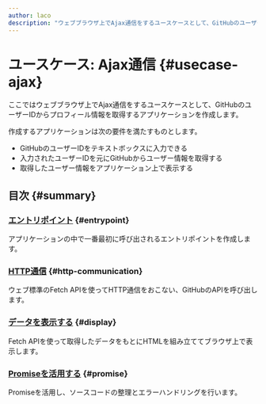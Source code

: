 ```yaml
---
author: laco 
description: "ウェブブラウザ上でAjax通信をするユースケースとして、GitHubのユーザーIDからプロフィール情報を取得するアプリケーションを作成しながら、非同期処理について紹介します。"
---
```


# ユースケース: Ajax通信 {#usecase-ajax}

ここではウェブブラウザ上でAjax通信をするユースケースとして、GitHubのユーザーIDからプロフィール情報を取得するアプリケーションを作成します。

作成するアプリケーションは次の要件を満たすものとします。

- GitHubのユーザーIDをテキストボックスに入力できる
- 入力されたユーザーIDを元にGitHubからユーザー情報を取得する
- 取得したユーザー情報をアプリケーション上で表示する

## 目次 {#summary}

### [エントリポイント](./entrypoint/README.md) {#entrypoint}

アプリケーションの中で一番最初に呼び出されるエントリポイントを作成します。

### [HTTP通信](./http/README.md) {#http-communication}

ウェブ標準のFetch APIを使ってHTTP通信をおこない、GitHubのAPIを呼び出します。

### [データを表示する](./display/README.md) {#display}

Fetch APIを使って取得したデータをもとにHTMLを組み立ててブラウザ上で表示します。

### [Promiseを活用する](./promise/README.md) {#promise}

Promiseを活用し、ソースコードの整理とエラーハンドリングを行います。

